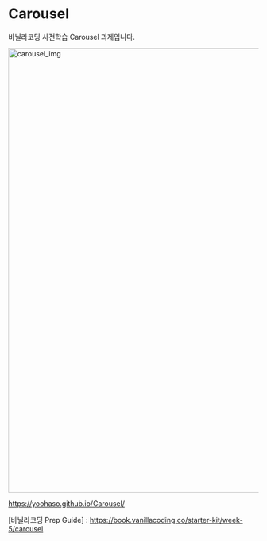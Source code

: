 # Carousel

바닐라코딩 사전학습 Carousel 과제입니다. 

<img width="894" alt="carousel_img" src="https://user-images.githubusercontent.com/46476678/89998110-11e4d200-dcc8-11ea-9001-31cb07c743c4.png">

https://yoohaso.github.io/Carousel/

[바닐라코딩 Prep Guide] : https://book.vanillacoding.co/starter-kit/week-5/carousel
